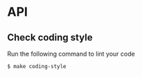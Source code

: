 # API

## Check coding style

Run the following command to lint your code

```sh
$ make coding-style
```
